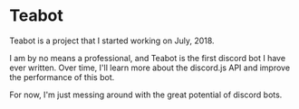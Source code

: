 # Teabot

Teabot is a project that I started working on July, 2018.

I am by no means a professional, and Teabot is the first discord bot I have ever written. Over time, I'll learn more about the discord.js API and improve the performance of this bot.

For now, I'm just messing around with the great potential of discord bots.
